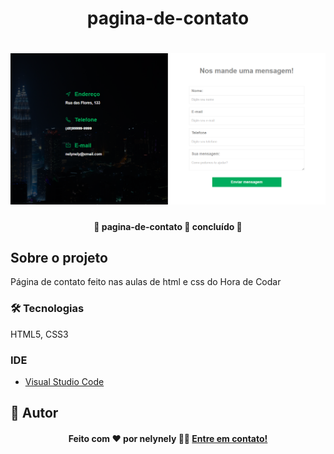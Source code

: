 <h1 align="center">pagina-de-contato</h1>

<h1 align="center">
    <img alt="pagina-de-contato" title="pagina-de-contato" src="assets/screenshot.PNG" />
</h1>

<h4 align="center"> 
	🚧  pagina-de-contato 🚀 concluído  🚧
</h4>

## Sobre o projeto

<p>Página de contato feito nas aulas de html e css do Hora de Codar</p>

### 🛠 Tecnologias

HTML5, CSS3

### IDE

- [Visual Studio Code](https://code.visualstudio.com/)

## 🦸 Autor
<h4 align="center">
  Feito com ❤️ por nelynely 👋🏾 <a href="https://www.linkedin.com/in/f-nely/">Entre em contato!</a>
</h4>



